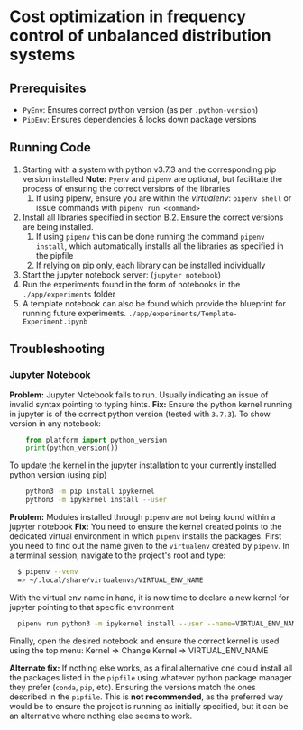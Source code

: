 # Cost optimization in frequency control of unbalanced distribution systems

## Prerequisites
- `PyEnv`: Ensures correct python version (as per `.python-version`)
- `PipEnv`: Ensures dependencies & locks down package versions

## Running Code
1. Starting with a system with python v3.7.3 and the corresponding pip version installed
    **Note:** `Pyenv` and `pipenv` are optional, but facilitate the process of ensuring the correct versions of the libraries
   1. If using pipenv, ensure you are within the _virtualenv_: `pipenv shell` or issue commands with `pipenv run <command>`
2. Install all libraries specified in section B.2. Ensure the correct versions are being installed.
   1. If using `pipenv` this can be done running the command `pipenv install`, which automatically installs all the libraries as specified in the pipfile
   2. If relying on pip only, each library can be installed individually
3. Start the jupyter notebook server: (`jupyter notebook`)
4. Run the experiments found in the form of notebooks in the `./app/experiments` folder
5. A template notebook can also be found which provide the blueprint for running future experiments. `./app/experiments/Template-Experiment.ipynb`


## Troubleshooting

### Jupyter Notebook
**Problem:** Jupyter Notebook fails to run. Usually indicating an issue of invalid syntax pointing to typing hints.
**Fix:** Ensure the python kernel running in jupyter is of the correct python version (tested with `3.7.3`).
To show version in any notebook:
```Python
    from platform import python_version
    print(python_version())
```
To update the kernel in the jupyter installation to your currently installed python version (using pip)
```Bash
    python3 -m pip install ipykernel
    python3 -m ipykernel install --user
```

**Problem:** Modules installed through `pipenv` are not being found within a jupyter notebook
**Fix:** You need to ensure the kernel created points to the dedicated virtual environment in which `pipenv` installs the packages.
First you need to find out the name given to the `virtualenv` created by `pipenv`. In a terminal session, navigate to the project's root and type:
```Bash
  $ pipenv --venv
  => ~/.local/share/virtualenvs/VIRTUAL_ENV_NAME
```
With the virtual env name in hand, it is now time to declare a new kernel for jupyter pointing to that specific environment
```Bash
  pipenv run python3 -m ipykernel install --user --name=VIRTUAL_ENV_NAME
```
Finally, open the desired notebook and ensure the correct kernel is used using the top menu: Kernel => Change Kernel => VIRTUAL_ENV_NAME

**Alternate fix:** If nothing else works, as a final alternative one could install all the packages listed in the `pipfile` using whatever python package manager they prefer (`conda`, `pip`, etc). Ensuring the versions match the ones described in the `pipfile`. This is **not recommended**, as the preferred way would be to ensure the project is running as initially specified, but it can be an alternative where nothing else seems to work.
